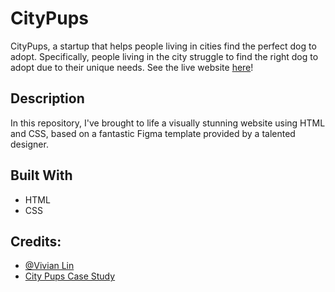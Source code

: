 # CityPups

CityPups, a startup that helps people living in cities find the perfect dog to adopt. Specifically, people living in the city struggle to find the right dog to adopt due to their unique needs.
See the live website [here](https://citypups-static.netlify.app/)! 

## Description

In this repository, I've brought to life a visually stunning website using HTML and CSS, based on a fantastic Figma template provided by a talented designer.

## Built With

* HTML
* CSS

## Credits:

* [@Vivian Lin](https://vivianlin.webflow.io/)  
* [City Pups Case Study](https://vivianlin.webflow.io/work/citypups-case-study)


